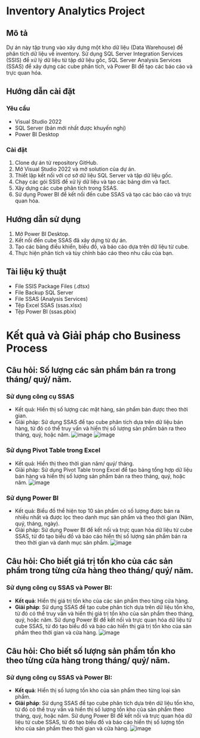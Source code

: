 # Inventory Analytics Project

## Mô tả
Dự án này tập trung vào xây dựng một kho dữ liệu (Data Warehouse) để phân tích dữ liệu về inventory. Sử dụng SQL Server Integration Services (SSIS) để xử lý dữ liệu từ tập dữ liệu gốc, SQL Server Analysis Services (SSAS) để xây dựng các cube phân tích, và Power BI để tạo các báo cáo và trực quan hóa.

## Hướng dẫn cài đặt
### Yêu cầu
- Visual Studio 2022
- SQL Server (bản mới nhất được khuyến nghị)
- Power BI Desktop

### Cài đặt
1. Clone dự án từ repository GitHub.
2. Mở Visual Studio 2022 và mở solution của dự án.
3. Thiết lập kết nối với cơ sở dữ liệu SQL Server và tập dữ liệu gốc.
4. Chạy các gói SSIS để xử lý dữ liệu và tạo các bảng dim và fact.
5. Xây dựng các cube phân tích trong SSAS.
6. Sử dụng Power BI để kết nối đến cube SSAS và tạo các báo cáo và trực quan hóa.

## Hướng dẫn sử dụng
1. Mở Power BI Desktop.
2. Kết nối đến cube SSAS đã xây dựng từ dự án.
3. Tạo các bảng điều khiển, biểu đồ, và báo cáo dựa trên dữ liệu từ cube.
4. Thực hiện phân tích và tùy chỉnh báo cáo theo nhu cầu của bạn.

## Tài liệu kỹ thuật
- File SSIS Package Files (.dtsx)
- File Backup SQL Server
- File SSAS (Analysis Services)
- Tệp Excel SSAS (ssas.xlsx)
- Tệp Power BI (ssas.pbix)
# Kết quả và Giải pháp cho Business Process

## Câu hỏi: Số lượng các sản phẩm bán ra trong tháng/ quý/ năm.

### Sử dụng công cụ SSAS
- Kết quả: Hiển thị số lượng các mặt hàng, sản phẩm bán được theo thời gian.
- Giải pháp: Sử dụng SSAS để tạo cube phân tích dựa trên dữ liệu bán hàng, từ đó có thể truy vấn và hiển thị số lượng sản phẩm bán ra theo tháng, quý, hoặc năm.
![image](https://github.com/Thanhhien1005/InventoryProject/assets/170362430/042c4d3b-9b66-4bd7-b460-68734c228394)
![image](https://github.com/Thanhhien1005/InventoryProject/assets/170362430/95baac72-5471-4f1b-8884-cd1c298bafd7)


### Sử dụng Pivot Table trong Excel
- Kết quả: Hiển thị theo thời gian năm/ quý/ tháng.
- Giải pháp: Sử dụng Pivot Table trong Excel để tạo bảng tổng hợp dữ liệu bán hàng và hiển thị số lượng sản phẩm bán ra theo tháng, quý, hoặc năm.
![image](https://github.com/Thanhhien1005/InventoryProject/assets/170362430/b6a19390-595e-4746-a92e-01a10bf3145b)

### Sử dụng Power BI
- Kết quả: Biểu đồ thể hiện top 10 sản phẩm có số lượng được bán ra nhiều nhất và được lọc theo danh mục sản phẩm và theo thời gian (Năm, quý, tháng, ngày).
- Giải pháp: Sử dụng Power BI để kết nối và trực quan hóa dữ liệu từ cube SSAS, từ đó tạo biểu đồ và báo cáo hiển thị số lượng sản phẩm bán ra theo thời gian và danh mục sản phẩm.
![image](https://github.com/Thanhhien1005/InventoryProject/assets/170362430/77b5a31e-2d0e-4217-82c8-1c66de45a2d4)
## Câu hỏi: Cho biết giá trị tồn kho của các sản phẩm trong từng cửa hàng theo tháng/ quý/ năm.

### Sử dụng công cụ SSAS và Power BI:
- **Kết quả**: Hiển thị giá trị tồn kho của các sản phẩm theo từng cửa hàng.
- **Giải pháp**: Sử dụng SSAS để tạo cube phân tích dựa trên dữ liệu tồn kho, từ đó có thể truy vấn và hiển thị giá trị tồn kho của sản phẩm theo tháng, quý, hoặc năm. Sử dụng Power BI để kết nối và trực quan hóa dữ liệu từ cube SSAS, từ đó tạo biểu đồ và báo cáo hiển thị giá trị tồn kho của sản phẩm theo thời gian và cửa hàng.
![image](https://github.com/Thanhhien1005/InventoryProject/assets/170362430/3713f2da-8db1-4287-8516-be3198d5b227)

## Câu hỏi: Cho biết số lượng sản phẩm tồn kho theo từng cửa hàng trong tháng/ quý/ năm.

### Sử dụng công cụ SSAS và Power BI:
- **Kết quả**: Hiển thị số lượng tồn kho của sản phẩm theo từng loại sản phẩm.
- **Giải pháp**: Sử dụng SSAS để tạo cube phân tích dựa trên dữ liệu tồn kho, từ đó có thể truy vấn và hiển thị số lượng tồn kho của sản phẩm theo tháng, quý, hoặc năm. Sử dụng Power BI để kết nối và trực quan hóa dữ liệu từ cube SSAS, từ đó tạo biểu đồ và báo cáo hiển thị số lượng tồn kho của sản phẩm theo thời gian và cửa hàng.
![image](https://github.com/Thanhhien1005/InventoryProject/assets/170362430/ace56e12-b30a-4a65-ad75-3c8fe93b7926)



